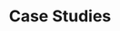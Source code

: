 ---
title: "Case Studies"
layout: "case-studies"

hero:
  subtitle: "Our Portfolio"
  title: "Proven Track Record of Excellence"

intro:
  content: "Explore a selection of our successfully completed projects. Each case study demonstrates our commitment to quality, strategic planning, and delivering exceptional returns for our investment partners."

case_studies:
  - title: "Lakeside Manor Revival"
    hero_image: "/images/case-1-hero.jpg"
    gallery_images:
      - "/images/case-1-thumb-1.jpg"
      - "/images/case-1-thumb-2.jpg"
      - "/images/case-1-thumb-3.jpg"
    details:
      - label: "Project Type"
        value: "Residential Renovation"
      - label: "Return on Investment"
        value: "35%"
      - label: "Timeline"
        value: "8 Months"
      - label: "Budget"
        value: "£150,000"
      - label: "Key Challenge"
        value: "Modernizing a historic property while preserving its character."
      - label: "Outcome"
        value: "Sold for 25% above asking price."

  - title: "Mountain View Estate Development"
    hero_image: "/images/case-2-hero.jpg"
    gallery_images:
      - "/images/case-2-thumb-1.jpg"
      - "/images/case-2-thumb-2.jpg"
      - "/images/case-2-thumb-3.jpg"
    details:
      - label: "Project Type"
        value: "New Build Development"
      - label: "Return on Investment"
        value: "42%"
      - label: "Timeline"
        value: "18 Months"
      - label: "Budget"
        value: "£1.2 Million"
      - label: "Key Challenge"
        value: "Navigating complex zoning regulations and maximizing land use."
      - label: "Outcome"
        value: "All units sold off-plan before completion."

  - title: "Coastal Haven Transformation"
    hero_image: "/images/case-3-hero.jpg"
    gallery_images:
      - "/images/case-3-thumb-1.jpg"
      - "/images/case-3-thumb-2.jpg"
      - "/images/case-3-thumb-3.jpg"
    details:
      - label: "Project Type"
        value: "Luxury Flip"
      - label: "Return on Investment"
        value: "28%"
      - label: "Timeline"
        value: "6 Months"
      - label: "Budget"
        value: "£200,000"
      - label: "Key Challenge"
        value: "Implementing high-end finishes on a tight schedule."
      - label: "Outcome"
        value: "Set a new record sale price for the neighborhood."
---